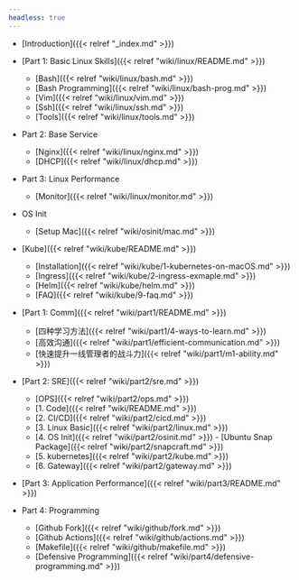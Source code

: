 ```yaml
---
headless: true
---
```


- [Introduction]({{< relref "_index.md" >}})

- [Part 1: Basic Linux Skills]({{< relref "wiki/linux/README.md" >}})
  - [Bash]({{< relref "wiki/linux/bash.md" >}})
  - [Bash Programming]({{< relref "wiki/linux/bash-prog.md" >}})
  - [Vim]({{< relref "wiki/linux/vim.md" >}})
  - [Ssh]({{< relref "wiki/linux/ssh.md" >}})
  - [Tools]({{< relref "wiki/linux/tools.md" >}})

- Part 2: Base Service
  - [Nginx]({{< relref "wiki/linux/nginx.md" >}})
  - [DHCP]({{< relref "wiki/linux/dhcp.md" >}})

- Part 3: Linux Performance
  - [Monitor]({{< relref "wiki/linux/monitor.md" >}})

- OS Init
  - [Setup Mac]({{< relref "wiki/osinit/mac.md" >}})


- [Kube]({{< relref "wiki/kube/README.md" >}})
  - [Installation]({{< relref "wiki/kube/1-kubernetes-on-macOS.md" >}})
  - [Ingress]({{< relref "wiki/kube/2-ingress-exmaple.md" >}})
  - [Helm]({{< relref "wiki/kube/helm.md" >}})
  - [FAQ]({{< relref "wiki/kube/9-faq.md" >}})

- [Part 1: Comm]({{< relref "wiki/part1/README.md" >}})
  - [四种学习方法]({{< relref "wiki/part1/4-ways-to-learn.md" >}})
  - [高效沟通]({{< relref "wiki/part1/efficient-communication.md" >}})
  - [快速提升一线管理者的战斗力]({{< relref "wiki/part1/m1-ability.md" >}})

- [Part 2: SRE]({{< relref "wiki/part2/sre.md" >}})
  - [OPS]({{< relref "wiki/part2/ops.md" >}})
  - [1. Code]({{< relref "wiki/README.md" >}})
  - [2. CI/CD]({{< relref "wiki/part2/cicd.md" >}})
  - [3. Linux Basic]({{< relref "wiki/part2/linux.md" >}})
  - [4. OS Init]({{< relref "wiki/part2/osinit.md" >}})
         - [Ubuntu Snap Package]({{< relref "wiki/part2/snapcraft.md" >}})
  - [5. kubernetes]({{< relref "wiki/part2/kube.md" >}})
  - [6. Gateway]({{< relref "wiki/part2/gateway.md" >}})

- [Part 3: Application Performance]({{< relref "wiki/part3/README.md" >}})

- Part 4: Programming
  - [Github Fork]({{< relref "wiki/github/fork.md" >}})
  - [Github Actions]({{< relref "wiki/github/actions.md" >}})
  - [Makefile]({{< relref "wiki/github/makefile.md" >}})
  - [Defensive Programming]({{< relref "wiki/part4/defensive-programming.md" >}})

